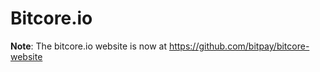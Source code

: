 Bitcore.io
=======

**Note**: The bitcore.io website is now at https://github.com/bitpay/bitcore-website

